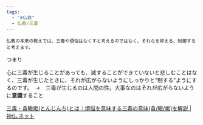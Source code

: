 ```yaml
---
tags:
  - "#仏教"
  - 仏教/三毒
---
```


```
仏教の本来の教えでは、三毒や煩悩はなくすと考えるのではなく、それらを抑える、制御すると考えます。
```

つまり

心に三毒が生じることがあっても、滅することができていないと悲しむことはなく、三毒が生じたときに、それが広がらないようにしっかりと”制する”ようにするのです。　→　三毒が生じるのは人間の性。大事なのはそれが広がらないように**意識**すること

[三毒・貪瞋痴(とんじんち)とは｜煩悩を意味する三毒の意味(貪/瞋/痴)を解説 | 神仏.ネット](https://shinto-bukkyo.net/bukkyo/%E4%BB%8F%E6%95%99%E3%81%AE%E7%9F%A5%E8%AD%98%E3%83%BB%E4%BD%9C%E6%B3%95/%E4%B8%89%E6%AF%92-%E8%B2%AA%E7%9E%8B%E7%97%B4/)